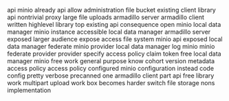 api minio already api allow administration file bucket existing client library api nontrivial proxy large file uploads armadillo server armadillo client written highlevel library top existing api consequence open minio local data manager minio instance accessible local data manager armadillo server exposed larger audience expose access file system minio api exposed local data manager federate minio provider local data manager log minio minio federate provider provider specify access policy claim token free local data manager minio free work general purpose know cohort version metadata access policy access policy configured minio configuration instead code config pretty verbose precanned one armadillo client part api free library work multipart upload work box becomes harder switch file storage nons implementation